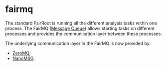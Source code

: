 fairmq
========

The standard FairRoot is running all the different analysis tasks within one process. The FairMQ ([Message Queue](http://en.wikipedia.org/wiki/Message_queue)) allows starting tasks on different processes and provides the communication layer between these processes. 

The underlying communication layer in the FairMQ is now provided by:

- [ZeroMQ](http://zeromq.org);
- [NanoMSG](http://nanomsg.org).